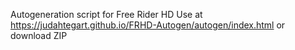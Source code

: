 Autogeneration script for Free Rider HD
Use at https://judahtegart.github.io/FRHD-Autogen/autogen/index.html or download ZIP
